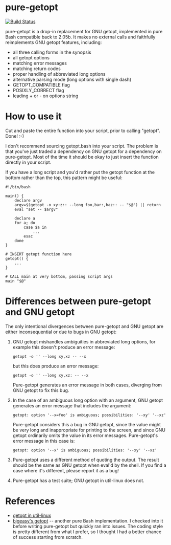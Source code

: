 # pure-getopt

[![Build Status](https://secure.travis-ci.org/agriffis/pure-getopt.png?branch=master)](http://travis-ci.org/agriffis/pure-getopt)

pure-getopt is a drop-in replacement for GNU getopt, implemented in pure
Bash compatible back to 2.05b. It makes no external calls and faithfully
reimplements GNU getopt features, including:

 * all three calling forms in the synopsis
 * all getopt options
 * matching error messages
 * matching return codes
 * proper handling of abbreviated long options
 * alternative parsing mode (long options with single dash)
 * GETOPT_COMPATIBLE flag
 * POSIXLY_CORRECT flag
 * leading + or - on options string

# How to use it

Cut and paste the entire function into your script, prior to calling
"getopt". Done! :-)

I don't recommend sourcing getopt.bash into your script. The problem is
that you've just traded a dependency on GNU getopt for a dependency on
pure-getopt. Most of the time it should be okay to just insert the function
directly in your script.

If you have a long script and you'd rather put the getopt function at the
bottom rather than the top, this pattern might be useful:

    #!/bin/bash

    main() {
        declare argv
        argv=$(getopt -o xy:z:: --long foo,bar:,baz:: -- "$@") || return
        eval "set -- $argv"

        declare a
        for a; do
            case $a in
                ...
            esac
        done
    }

    # INSERT getopt function here
    getopt() {
        ...
    }

    # CALL main at very bottom, passing script args
    main "$@"

# Differences between pure-getopt and GNU getopt

The only intentional divergences between pure-getopt and GNU getopt are
either inconsequential or due to bugs in GNU getopt:

 1. GNU getopt mishandles ambiguities in abbreviated long options, for
    example this doesn't produce an error message:
    
        getopt -o '' --long xy,xz -- --x

    but this does produce an error message:

        getopt -o '' --long xy,xz: -- --x

    Pure-getopt generates an error message in both cases, diverging from
    GNU getopt to fix this bug.

 2. In the case of an ambiguous long option with an argument, GNU getopt
    generates an error message that includes the argument:

        getopt: option '--x=foo' is ambiguous; possibilities: '--xy' '--xz'

    Pure-getopt considers this a bug in GNU getopt, since the value might
    be very long and inappropriate for printing to the screen, and since
    GNU getopt ordinarily omits the value in its error messages.
    Pure-getopt's error message in this case is:

        getopt: option '--x' is ambiguous; possibilities: '--xy' '--xz'

 3. Pure-getopt uses a different method of quoting the output. The result
    should be the same as GNU getopt when eval'd by the shell. If you find
    a case where it's different, please report it as a bug!

 4. Pure-getopt has a test suite; GNU getopt in util-linux does not.

# References

 * [getopt in util-linux](http://software.frodo.looijaard.name/getopt/)
 * [bigeasy's getopt](https://github.com/bigeasy/getopt) -- another
   pure Bash implementation. I checked into it before writing pure-getopt 
   but quickly ran into issues. The coding style is pretty different from
   what I prefer, so I thought I had a better chance of success starting
   from scratch.
